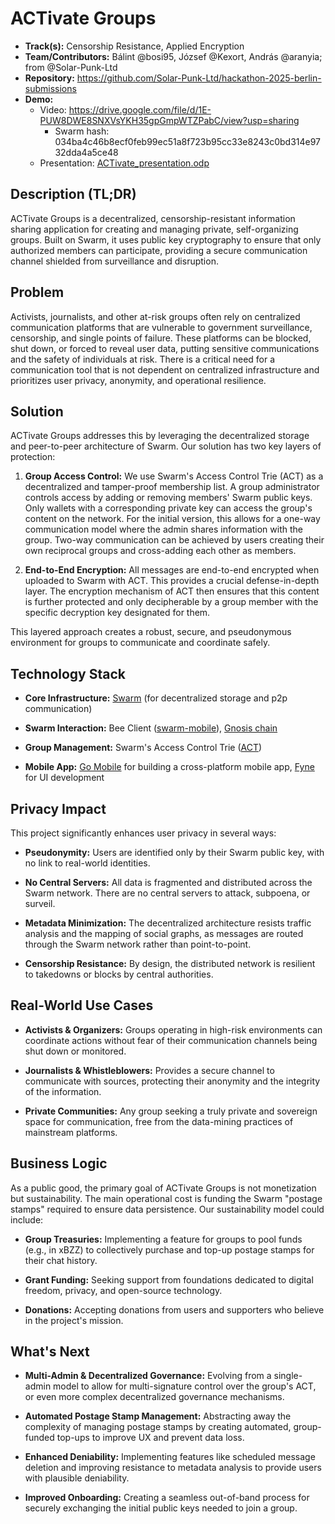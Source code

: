 # ACTivate Groups

- **Track(s):** Censorship Resistance, Applied Encryption
- **Team/Contributors:** Bálint @bosi95, József @Kexort, András @aranyia; from @Solar-Punk-Ltd
- **Repository:** https://github.com/Solar-Punk-Ltd/hackathon-2025-berlin-submissions
- **Demo:**
  - Video: https://drive.google.com/file/d/1E-PUW8DWE8SNXVsYKH35gpGmpWTZPabC/view?usp=sharing
    - Swarm hash: 034ba4c46b8ecf0feb99ec51a8f723b95cc33e8243c0bd314e9732dda4a5ce48
  - Presentation: [ACTivate_presentation.odp](./ACTivate_presentation.odp)

## Description (TL;DR)

ACTivate Groups is a decentralized, censorship-resistant information sharing application for creating and managing
private, self-organizing groups. Built on Swarm, it uses public key cryptography to ensure that only authorized members
can participate, providing a secure communication channel shielded from surveillance and disruption.

## Problem

Activists, journalists, and other at-risk groups often rely on centralized communication platforms that are vulnerable
to government surveillance, censorship, and single points of failure. These platforms can be blocked, shut down, or
forced to reveal user data, putting sensitive communications and the safety of individuals at risk. There is a critical
need for a communication tool that is not dependent on centralized infrastructure and prioritizes user privacy,
anonymity, and operational resilience.

## Solution

ACTivate Groups addresses this by leveraging the decentralized storage and peer-to-peer architecture of Swarm. Our
solution has two key layers of protection:

1. **Group Access Control:** We use Swarm's Access Control Trie (ACT) as a decentralized and tamper-proof membership
   list. A group administrator controls access by adding or removing members' Swarm public keys. Only wallets with a
   corresponding private key can access the group's content on the network. For the initial version, this allows for a
   one-way communication model where the admin shares information with the group. Two-way communication can be achieved
   by users creating their own reciprocal groups and cross-adding each other as members.

2. **End-to-End Encryption:** All messages are end-to-end encrypted when uploaded to Swarm with ACT. This provides a
   crucial defense-in-depth layer. The encryption mechanism of ACT then ensures that this content is further protected
   and only decipherable by a group member with the specific decryption key designated for them.

This layered approach creates a robust, secure, and pseudonymous environment for groups to communicate and coordinate
safely.

## Technology Stack

- **Core Infrastructure:** [Swarm](https://www.ethswarm.org/) (for decentralized storage and p2p communication)

- **Swarm Interaction:** Bee
  Client ([swarm-mobile](https://github.com/Solar-Punk-Ltd/swarm-mobile)), [Gnosis chain](https://www.gnosischain.com/)

- **Group Management:** Swarm's Access Control
  Trie ([ACT](https://solarpunk.buzz/introducing-the-access-control-trie-act-in-swarm/))

- **Mobile App:** [Go Mobile](https://pkg.go.dev/golang.org/x/mobile) for building a cross-platform mobile app,
  [Fyne](https://fyne.io/) for UI development

## Privacy Impact

This project significantly enhances user privacy in several ways:

- **Pseudonymity:** Users are identified only by their Swarm public key, with no link to real-world identities.

- **No Central Servers:** All data is fragmented and distributed across the Swarm network. There are no central servers
  to attack, subpoena, or surveil.

- **Metadata Minimization:** The decentralized architecture resists traffic analysis and the mapping of social graphs,
  as messages are routed through the Swarm network rather than point-to-point.

- **Censorship Resistance:** By design, the distributed network is resilient to takedowns or blocks by central
  authorities.

## Real-World Use Cases

- **Activists & Organizers:** Groups operating in high-risk environments can coordinate actions without fear of their
  communication channels being shut down or monitored.

- **Journalists & Whistleblowers:** Provides a secure channel to communicate with sources, protecting their anonymity
  and the integrity of the information.

- **Private Communities:** Any group seeking a truly private and sovereign space for communication, free from the
  data-mining practices of mainstream platforms.

## Business Logic

As a public good, the primary goal of ACTivate Groups is not monetization but sustainability. The main operational cost
is funding the Swarm "postage stamps" required to ensure data persistence. Our sustainability model could include:

- **Group Treasuries:** Implementing a feature for groups to pool funds (e.g., in xBZZ) to collectively purchase and
  top-up postage stamps for their chat history.

- **Grant Funding:** Seeking support from foundations dedicated to digital freedom, privacy, and open-source technology.

- **Donations:** Accepting donations from users and supporters who believe in the project's mission.

## What's Next

- **Multi-Admin & Decentralized Governance:** Evolving from a single-admin model to allow for multi-signature control
  over the group's ACT, or even more complex decentralized governance mechanisms.

- **Automated Postage Stamp Management:** Abstracting away the complexity of managing postage stamps by creating
  automated, group-funded top-ups to improve UX and prevent data loss.

- **Enhanced Deniability:** Implementing features like scheduled message deletion and improving resistance to metadata
  analysis to provide users with plausible deniability.

- **Improved Onboarding:** Creating a seamless out-of-band process for securely exchanging the initial public keys
  needed to join a group.